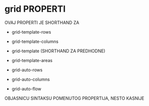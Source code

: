 # grid PROPERTI

OVAJ PROPERTI JE SHORTHAND ZA

- grid-template-rows

- grid-template-columns

- grid-template (SHORTHAND ZA PREDHODNE)

- grid-template-areas

- grid-auto-rows

- grid-auto-columns

- grid-auto-flow

OBJASNICU SINTAKSU POMENUTOG PROPERTIJA, NESTO KASNIJE
